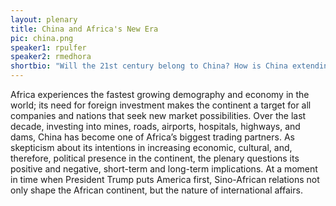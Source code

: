 ```yaml
---
layout: plenary
title: China and Africa's New Era
pic: china.png
speaker1: rpulfer
speaker2: rmedhora
shortbio: "Will the 21st century belong to China? How is China extending its influence in the developing world? How will it impact the rest of the world and its power dynamics?"
---
```


Africa experiences the fastest growing demography and economy in the world; its need for foreign investment makes the continent a target for all companies and nations that seek new market possibilities. Over the last decade, investing into mines, roads, airports, hospitals, highways, and dams, China has become one of Africa’s biggest trading partners. As skepticism about its intentions in increasing economic, cultural, and, therefore, political presence in the continent, the plenary questions its positive and negative, short-term and long-term implications. At a moment in time when President Trump puts America first, Sino-African relations not only shape the African continent, but the nature of international affairs.
